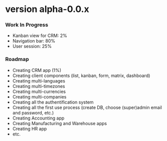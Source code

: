 # version alpha-0.0.x

### Work In Progress
- Kanban view for CRM: 2%
- Navigation bar: 80%
- User session: 25%

### Roadmap
- Creating CRM app (1%)
- Creating client components (list, kanban, form, matrix, dashboard)
- Creating multi-languages
- Creating multi-timezones
- Creating multi-currencies 
- Creating multi-companies
- Creating all the authentification system
- Creating all the first use process (create DB, choose (super)admin email and password, etc.)
- Creating Accounting app
- Creating Manufacturing and Warehouse apps
- Creating HR app
- etc.